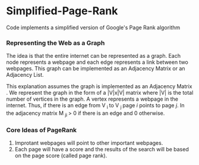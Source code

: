 # Simplified-Page-Rank
Code implements a simplified version of Google's Page Rank algorithm

### Representing the Web as a Graph
The idea is that the entire internet can be represented as a graph. Each node represents a webpage
and each edge represents a link between two webpages. This graph can be implemented as an
Adjacency Matrix or an Adjacency List. <br />

This explanation assumes the graph is implemented as an Adjacency Matrix . We represent the
graph in the form of a |V|x|V| matrix where |V| is the total number of vertices in the graph.
A vertex represents a webpage in the internet. Thus, if there is an edge from V <sub> i </sub> to
V <sub> j </sub> page *i* points to page *j*. In the adjacency matrix M <sub> ji </sub> > 0 if there
is an edge and 0 otherwise. <br />

### Core Ideas of PageRank
1. Improtant webpages will point to other important webpages.
2. Each page will have a score and the results of the search will be based on the page score
(called page rank).
